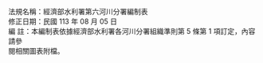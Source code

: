 法規名稱：經濟部水利署第六河川分署編制表  
修正日期：民國 113 年 08 月 05 日  
編 註：本編制表依據經濟部水利署各河川分署組織準則第 5 條第 1 項訂定，內容請參  
閱相關圖表附檔。  


